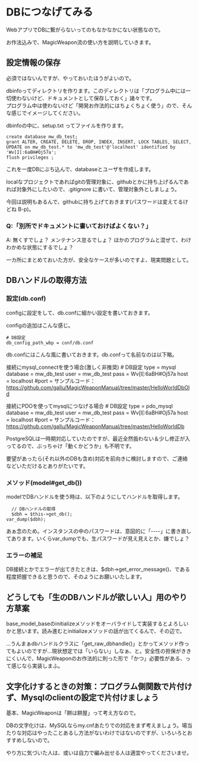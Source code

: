 # DBにつなげてみる
WebアプリでDBに繋がらないってのもなかなかにない状態なので。

お作法込みで、MagicWeapon流の使い方を説明していきます。

## 設定情報の保存
必須ではないんですが、やっておいたほうがよいので。

dbinfoってディレクトリを作ります。このディレクトリは「プログラム中には一切使わないけど、ドキュメントとして保存しておく」諸々です。    
プログラム中は使わないけど「開発お作法的にはちょくちょく使う」ので、そんな感じでイメージしてください。

dbinfoの中に、setup.txt ってファイルを作ります。

    create database mw_db_test;
    grant ALTER, CREATE, DELETE, DROP, INDEX, INSERT, LOCK TABLES, SELECT, UPDATE on mw_db_test.* to 'mw_db_test'@'localhost' identified by 'Wv[I[:6aBH#Oj57a';
    flush privileges ;

これを一度DBにぶち込んで、databaseとユーザを作成します。

localなプロジェクトであればgitの管理対象に、githubとかに持ち上げるんであれば対象外にしたいので、.gitignore に書いて、管理対象外としましょう。

今回は説明もあるんで、githubに持ち上げておきます(パスワードは変えてるけどね B-p)。

### Q:「別所でドキュメントに書いておけばよくない？」
A: 無くすでしょ？ メンテナンス怠るでしょ？ ほかのプログラムと混ぜて、わけわかめな状態にするでしょ？

一カ所にまとめておいた方が、安全なケースが多いのですよ、現実問題として。


## DBハンドルの取得方法

### 設定(db.conf)
configに設定をして、db.confに細かい設定を書いておきます。

configの追加はこんな感じ。

    # DB設定
    db_config_path_wbp = conf/db.conf

db.confにはこんな風に書いておきます。db.confって名前なのは以下略。

接続にmysql_connectを使う場合(激しく非推奨)
    # DB設定
    type = mysql
    database = mw_db_test
    user = mw_db_test
    pass = Wv[I[:6aBH#Oj57a
    host = localhost
    #port = 
サンプルコード：    
<https://github.com/gallu/MagicWeaponManual/tree/master/HelloWorldDbOld>

接続にPDOを使ってmysqlにつなげる場合
    # DB設定
    type = pdo_mysql
    database = mw_db_test
    user = mw_db_test
    pass = Wv[I[:6aBH#Oj57a
    host = localhost
    #port = 
サンプルコード：    
<https://github.com/gallu/MagicWeaponManual/tree/master/HelloWorldDb>

PostgreSQLは一時期対応していたのですが、最近全然扱わない＆少し修正が入ってるので、ぶっちゃけ「動くかどうか」も不明です。

要望があったら(それ以外のDBも含め)対応を前向きに検討しますので、ご連絡などいただけるとありがたいです。

### メソッド(model#get_db())
modelでDBハンドルを使う時は、以下のようにしてハンドルを取得します。

      // DBハンドルの取得
      $dbh = $this->get_db();
    var_dump($dbh);

あぁ念のため。インスタンスの中のパスワードは、意図的に「----」に書き直してあります。いくらvar_dumpでも、生パスワードが見え見えとか、嫌でしょ？

### エラーの補足
DB接続とかでエラーが出てきたときは、$dbh->get_error_message()、である程度把握できると思うので、そのようにお願いいたします。

## どうしても「生のDBハンドルが欲しい人」用のやり方草案
base_model_baseのinitializeメソッドをオーバライドして実装するとよろしいかと思います。読み進むとinitializeメソッドの話が出てくるんで、その辺で。

…うんまぁdbハンドルクラスに「get_raw_dbhandle()」とかってメソッド作ってもよいのですが…現状想定では「いらない」しなぁ、と。安全性の担保がききにくいんで、MagicWeaponのお作法的に則った形で「かつ」必要性がある、って感じなら実装しまふ。

## 文字化けするときの対策：プログラム側関数で片付けず、Mysqlのclientの設定で片付けましょう
基本、MagicWeaponは「餅は餅屋」って考え方なので。

DBの文字化けは、MySQLならmy.cnfあたりでの対応をまず考えましょう。場当たりな対応はやったことあるし方法がないわけではないのですが、いろいろとおすすめしないので。

やり方に気づいた人は、或いは自力で編み出せる人は適宜やってくださいませ。
